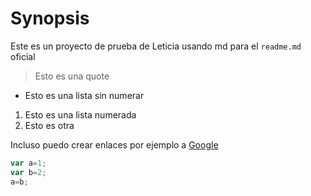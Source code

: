 # Synopsis
Este es un proyecto de prueba de Leticia usando md para el `readme.md` oficial

> Esto es una quote

* Esto es una lista sin numerar

1. Esto es una lista numerada
2. Esto es otra

Incluso puedo crear enlaces por ejemplo a [Google](https://www.google.es)

```javascript
var a=1;
var b=2;
a=b;
```
